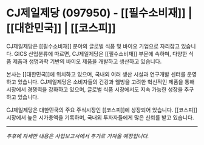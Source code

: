 # CJ제일제당 (097950) - [[필수소비재]] | [[대한민국]] | [[코스피]]

CJ제일제당은 [[필수소비재]] 분야의 글로벌 식품 및 바이오 기업으로 자리잡고 있습니다. GICS 산업분류에 따르면, CJ제일제당은 [[필수소비재]] 부문에 속하며, 다양한 식품 제품과 생명과학 기반의 바이오 제품을 개발하고 생산하고 있습니다.

본사는 [[대한민국]]에 위치하고 있으며, 국내외 여러 생산 시설과 연구개발 센터를 운영하고 있습니다. CJ제일제당은 소비자들의 건강과 웰빙을 고려한 혁신적인 제품을 통해 시장에서 경쟁력을 강화하고 있으며, 글로벌 식품 시장에서도 지속 가능한 성장을 추구하고 있습니다.

CJ제일제당은 대한민국의 주요 주식시장인 [[코스피]]에 상장되어 있습니다. [[코스피]] 시장에서 높은 시가총액을 기록하며, 국내외 투자자들에게 많은 신뢰를 받고 있습니다.

---

*추후에 자세한 내용은 사업보고서에서 추가로 가져올 예정입니다.*
